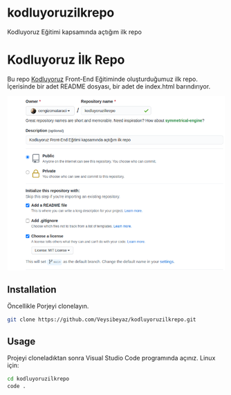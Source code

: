 # kodluyoruzilkrepo

Kodluyoruz Eğitimi kapsamında açtığım ilk repo

# Kodluyoruz İlk Repo

Bu repo [Kodluyoruz](https://www.kodluyoruz.org) Front-End Eğitiminde oluşturduğumuz ilk repo. İçerisinde bir adet README dosyası, bir adet de index.html barındırıyor.

![Proje Görseli](https://raw.githubusercontent.com/Kodluyoruz/taskforce/main/git/odev1/figures/github.png)

## Installation

Öncellikle Porjeyi clonelayın.

```bash
git clone https://github.com/Veysibeyaz/kodluyoruzilkrepo.git

```

## Usage

Projeyi cloneladıktan sonra Visual Studio Code programında açınız.
Linux için:

```bash
cd kodluyoruzilkrepo
code .
```
